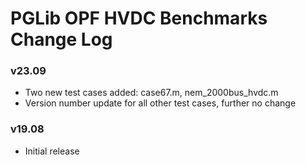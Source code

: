 PGLib OPF HVDC Benchmarks Change Log
====================================
### v23.09
- Two new test cases added: case67.m, nem_2000bus_hvdc.m
- Version number update for all other test cases, further no change
### v19.08
- Initial release
